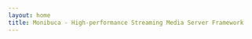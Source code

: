 ```yaml
---
layout: home
title: Monibuca - High-performance Streaming Media Server Framework
---
```


<HomeContent />

<!-- 样式已移至全局 CSS 文件 -->